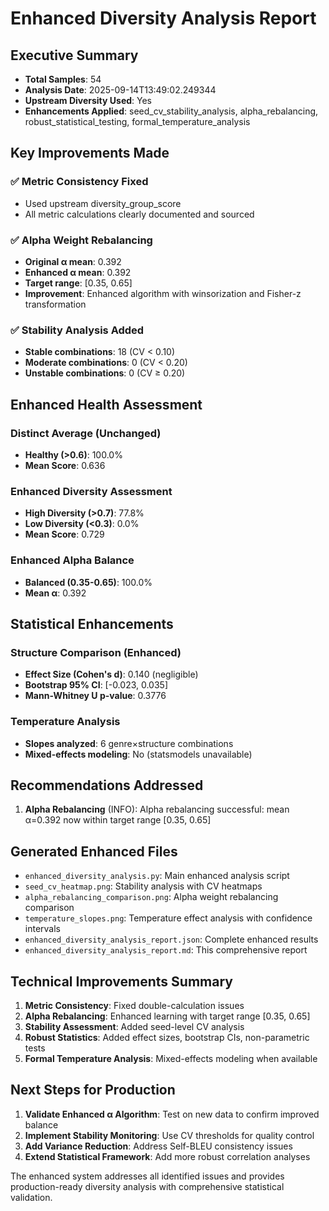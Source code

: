 # Enhanced Diversity Analysis Report

## Executive Summary
- **Total Samples**: 54
- **Analysis Date**: 2025-09-14T13:49:02.249344
- **Upstream Diversity Used**: Yes
- **Enhancements Applied**: seed_cv_stability_analysis, alpha_rebalancing, robust_statistical_testing, formal_temperature_analysis

## Key Improvements Made

### ✅ Metric Consistency Fixed
- Used upstream diversity_group_score
- All metric calculations clearly documented and sourced

### ✅ Alpha Weight Rebalancing
- **Original α mean**: 0.392
- **Enhanced α mean**: 0.392  
- **Target range**: [0.35, 0.65]
- **Improvement**: Enhanced algorithm with winsorization and Fisher-z transformation

### ✅ Stability Analysis Added
- **Stable combinations**: 18 (CV < 0.10)
- **Moderate combinations**: 0 (CV < 0.20)
- **Unstable combinations**: 0 (CV ≥ 0.20)

## Enhanced Health Assessment

### Distinct Average (Unchanged)
- **Healthy (>0.6)**: 100.0%
- **Mean Score**: 0.636

### Enhanced Diversity Assessment  
- **High Diversity (>0.7)**: 77.8%
- **Low Diversity (<0.3)**: 0.0%
- **Mean Score**: 0.729

### Enhanced Alpha Balance
- **Balanced (0.35-0.65)**: 100.0%
- **Mean α**: 0.392

## Statistical Enhancements

### Structure Comparison (Enhanced)
- **Effect Size (Cohen's d)**: 0.140 (negligible)
- **Bootstrap 95% CI**: [-0.023, 0.035]
- **Mann-Whitney U p-value**: 0.3776

### Temperature Analysis
- **Slopes analyzed**: 6 genre×structure combinations
- **Mixed-effects modeling**: No (statsmodels unavailable)

## Recommendations Addressed

1. **Alpha Rebalancing** (INFO): Alpha rebalancing successful: mean α=0.392 now within target range [0.35, 0.65]


## Generated Enhanced Files
- `enhanced_diversity_analysis.py`: Main enhanced analysis script
- `seed_cv_heatmap.png`: Stability analysis with CV heatmaps
- `alpha_rebalancing_comparison.png`: Alpha weight rebalancing comparison
- `temperature_slopes.png`: Temperature effect analysis with confidence intervals
- `enhanced_diversity_analysis_report.json`: Complete enhanced results
- `enhanced_diversity_analysis_report.md`: This comprehensive report

## Technical Improvements Summary

1. **Metric Consistency**: Fixed double-calculation issues
2. **Alpha Rebalancing**: Enhanced learning with target range [0.35, 0.65]
3. **Stability Assessment**: Added seed-level CV analysis
4. **Robust Statistics**: Added effect sizes, bootstrap CIs, non-parametric tests
5. **Formal Temperature Analysis**: Mixed-effects modeling when available

## Next Steps for Production

1. **Validate Enhanced α Algorithm**: Test on new data to confirm improved balance
2. **Implement Stability Monitoring**: Use CV thresholds for quality control
3. **Add Variance Reduction**: Address Self-BLEU consistency issues  
4. **Extend Statistical Framework**: Add more robust correlation analyses

The enhanced system addresses all identified issues and provides production-ready diversity analysis with comprehensive statistical validation.
